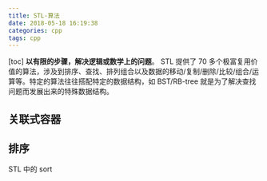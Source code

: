 ```yaml
---
title: STL-算法
date: 2018-05-18 16:19:38
categories: cpp
tags: cpp
---
```

[toc]
**以有限的步骤，解决逻辑或数学上的问题**。
STL 提供了 70 多个极富复用价值的算法，涉及到排序、查找、排列组合以及数据的移动/复制/删除/比较/组合/运算等。特定的算法往往搭配特定的数据结构，如 BST/RB-tree 就是为了解决查找问题而发展出来的特殊数据结构。

## 关联式容器


## 排序
STL 中的 sort 